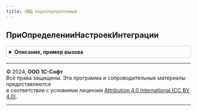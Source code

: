 ```yaml
---
title: ОФД переопределяемый
---
```



## ПриОпределенииНастроекИнтеграции
<details style="margin: 1em 0; padding: 0.5em; border: 1px solid #ccc; border-radius: 6px;">

<summary style="font-weight: bold; cursor: pointer;">Описание, пример вызова</summary>

```bsl

// Определяет настройки использования сценариев интеграции с ОФД.
//
// Параметры:
//  Настройки - Структура - описывает использование сценариев интеграции с ОФД:
//    * ИспользоватьЗагрузкуИтоговСмены - Булево - признак использования сценария сверки смены перед ее закрытием;
//    * ИспользоватьЗагрузкуДокументов - Булево - признак использования сценария загрузки документов по данным ОФД.
//
//@skip-warning
Процедура ПриОпределенииНастроекИнтеграции(Настройки) Экспорт
```

Пример вызова
```bsl
ОФДПереопределяемый.ПриОпределенииНастроекИнтеграции(Настройки) 
```
</details>

---

© 2024, **ООО 1С-Софт**  
Все права защищены. Эта программа и сопроводительные материалы предоставляются  
в соответствии с условиями лицензии [Attribution 4.0 International (CC BY 4.0)](https://creativecommons.org/licenses/by/4.0/legalcode).

---
